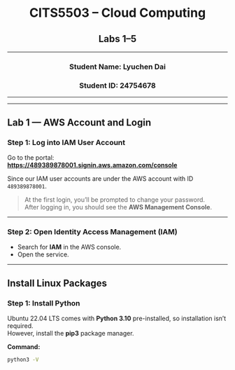 <!-- COVER PAGE -->

<div align="center">

# **CITS5503 – Cloud Computing**

## **Labs 1–5**

---

### **Student Name:** Lyuchen Dai  
### **Student ID:** 24754678  

---

</div>

---

## Lab 1 — AWS Account and Login

### Step 1: Log into IAM User Account

Go to the portal:  
**https://489389878001.signin.aws.amazon.com/console**

Since our IAM user accounts are under the AWS account with ID `489389878001`.

> At the first login, you’ll be prompted to change your password.  
> After logging in, you should see the **AWS Management Console**.

---

### Step 2: Open Identity Access Management (IAM)

- Search for **IAM** in the AWS console.  
- Open the service.

---

## Install Linux Packages

### Step 1: Install Python

Ubuntu 22.04 LTS comes with **Python 3.10** pre-installed, so installation isn’t required.  
However, install the **pip3** package manager.

**Command:**
```bash
python3 -V
